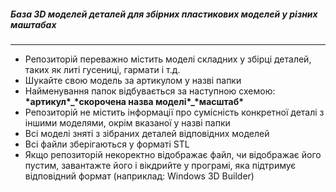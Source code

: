 <h5>База 3D моделей деталей для збірних пластикових моделей у різних маштабах</h5>
<hr />
<ul>
    <li>Репозиторій переважно містить моделі складних у збірці деталей, таких як литі гусениці, гармати і т.д.</li>
    <li>Шукайте свою модель за артикулом у назві папки</li>
    <li>Найменування папок відбувається за наступною схемою: <b>*артикул*_*скорочена назва моделі*_*масштаб*</b></li>
    <li>Репозиторій не містить інформації про сумісність конкретної деталі з іншими моделями, окрім вказаної у назві папки</li>
    <li>Всі моделі зняті з зібраних деталей відповідних моделей</li>
    <li>Всі файли зберігаються у форматі STL</li>
    <li>Якщо репозиторій некоректно відображає файл, чи відображає його пустим, завантажте його і вікдрийте у програмі, яка підтримує відповідний формат (наприклад: Windows 3D Builder)</li>
</ul>
